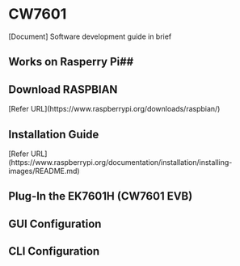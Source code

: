 # CW7601
[Document] Software development guide in brief


## Works on Rasperry Pi##
  <h2> Download RASPBIAN </h2>
  [Refer URL](https://www.raspberrypi.org/downloads/raspbian/)

  <h2> Installation Guide </h2>
  [Refer URL](https://www.raspberrypi.org/documentation/installation/installing-images/README.md)



## Plug-In the EK7601H (CW7601 EVB) ##


## GUI Configuration ##

## CLI Configuration ##

